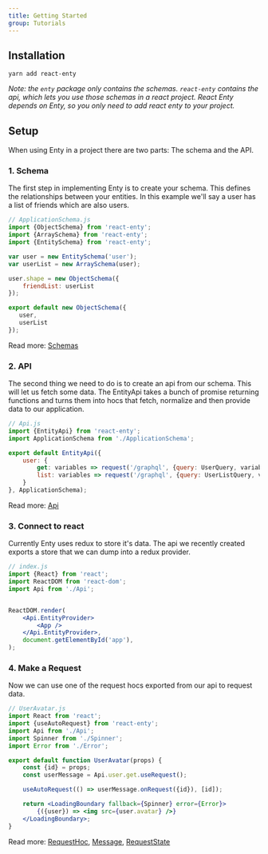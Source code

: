 ```yaml
---
title: Getting Started
group: Tutorials
---
```


## Installation

```
yarn add react-enty
```
_Note: the `enty` package only contains the schemas. `react-enty` contains the api, which lets you 
use those schemas in a react project. React Enty depends on Enty, so you only need to add react 
enty to your project._

## Setup

When using Enty in a project there are two parts: The schema and the API.

### 1. Schema
The first step in implementing Enty is to create your schema. This defines the relationships between
your entities.  In this example we'll say a user has a list of friends which are also users. 

```js
// ApplicationSchema.js
import {ObjectSchema} from 'react-enty';
import {ArraySchema} from 'react-enty';
import {EntitySchema} from 'react-enty';

var user = new EntitySchema('user');
var userList = new ArraySchema(user);

user.shape = new ObjectSchema({
    friendList: userList
});

export default new ObjectSchema({
   user,
   userList
});

```
Read more: [Schemas]

### 2. API
The second thing we need to do is to create an api from our schema. This will let us fetch some data.
The EntityApi takes a bunch of promise returning functions and turns them into hocs that fetch, normalize and then provide data to our application. 

```jsx
// Api.js
import {EntityApi} from 'react-enty';
import ApplicationSchema from './ApplicationSchema';

export default EntityApi({
    user: {
        get: variables => request('/graphql', {query: UserQuery, variables}),
        list: variables => request('/graphql', {query: UserListQuery, variables})
    }
}, ApplicationSchema);

```
Read more: [Api]

### 3. Connect to react
Currently Enty uses redux to store it's data. The api we recently created exports a store that
we can dump into a redux provider. 

```jsx
// index.js
import {React} from 'react';
import ReactDOM from 'react-dom';
import Api from './Api';


ReactDOM.render(
    <Api.EntityProvider>
        <App />
    </Api.EntityProvider>,
    document.getElementById('app'),
);

```


### 4. Make a Request
Now we can use one of the request hocs exported from our api to request data.

```jsx
// UserAvatar.js
import React from 'react';
import {useAutoRequest} from 'react-enty';
import Api from './Api';
import Spinner from './Spinner';
import Error from './Error';

export default function UserAvatar(props) {
    const {id} = props;
    const userMessage = Api.user.get.useRequest();

    useAutoRequest(() => userMessage.onRequest({id}), [id]);

    return <LoadingBoundary fallback={Spinner} error={Error}>
        {({user}) => <img src={user.avatar} />}
    </LoadingBoundary>;
}


```

Read more: [RequestHoc], [Message], [RequestState]

[Schemas]: /docs/schemas/entity-schema
[Api]: /docs/api
[RequestHoc]: /docs/data/RequestHoc
[Message]: /docs/data/Message
[RequestState]: /docs/data/RequestState

